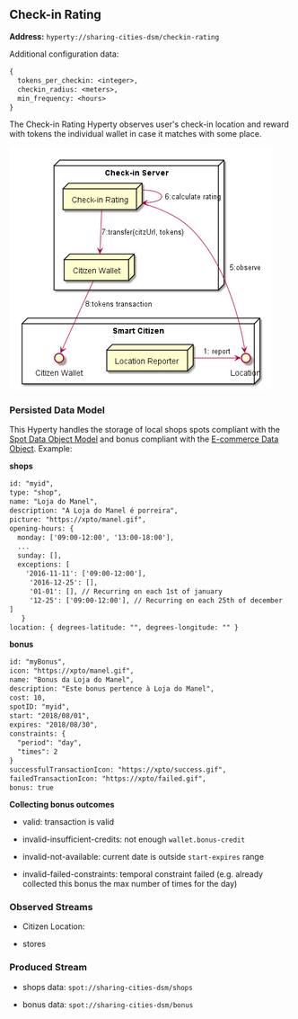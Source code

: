 ## Check-in Rating

**Address:** `hyperty://sharing-cities-dsm/checkin-rating`

Additional configuration data:

```
{
  tokens_per_checkin: <integer>,
  checkin_radius: <meters>,
  min_frequency: <hours>
}
```

The Check-in Rating Hyperty observes user's check-in location and reward with tokens the individual wallet in case it matches with some place.

![Check-in Server](checkin_server.png)

### Persisted Data Model

This Hyperty handles the storage of local shops spots compliant with the [Spot Data Object Model](https://github.com/reTHINK-project/specs/tree/master/datamodel/data-objects/spot) and bonus compliant with the [E-commerce Data Object](https://rethink-project.github.io/specs/datamodel/data-objects/ecommerce/readme/?scroll=2940). Example:

**shops**

```
id: "myid",
type: "shop",
name: "Loja do Manel",
description: "A Loja do Manel é porreira",
picture: "https://xpto/manel.gif",
opening-hours: {
  monday: ['09:00-12:00', '13:00-18:00'],
  ...
  sunday: [],
  exceptions: [
    '2016-11-11': ['09:00-12:00'],
     '2016-12-25': [],
     '01-01': [], // Recurring on each 1st of january
     '12-25': ['09:00-12:00'], // Recurring on each 25th of december  ]
   }
location: { degrees-latitude: "", degrees-longitude: "" }
```
**bonus**

```
id: "myBonus",
icon: "https://xpto/manel.gif",
name: "Bonus da Loja do Manel",
description: "Este bonus pertence à Loja do Manel",
cost: 10,
spotID: "myid",
start: "2018/08/01",
expires: "2018/08/30",
constraints: {
  "period": "day",
  "times": 2
}
successfulTransactionIcon: "https://xpto/success.gif",
failedTransactionIcon: "https://xpto/failed.gif",
bonus: true
```

**Collecting bonus outcomes**

- valid: transaction is valid

- invalid-insufficient-credits: not enough `wallet.bonus-credit`

- invalid-not-available: current date is outside `start-expires` range

- invalid-failed-constraints: temporal constraint failed (e.g. already collected this bonus the max number of times for the day)

### Observed Streams

* Citizen Location:

- stores

### Produced Stream

* shops data: `spot://sharing-cities-dsm/shops`

* bonus data: `spot://sharing-cities-dsm/bonus`
